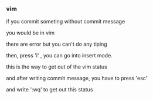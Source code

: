 ### vim

if you commit someting without commit message

you would be in vim

there are error but you can't do any tiping

then, press 'i' , you can go into insert mode.

this is the way to get out of the vim status

and after writing commit message, you have to press 'esc' 

and write ':wq' to get out this status
